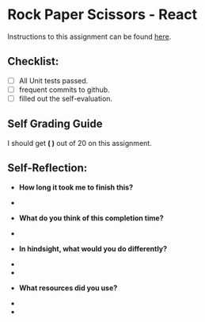 Rock Paper Scissors - React
===================================

Instructions to this assignment can be found [here](https://it3049c.github.io/assignments/rps-in-react/).

## Checklist:
- [ ] All Unit tests passed.
- [ ] frequent commits to github.
- [ ] filled out the self-evaluation.

## Self Grading Guide
<!--- Update the following line with your self-grade --->
<!--- Check the Rubric on Canvas for a guideline --->

I should get **( )** out of 20 on this assignment.

## Self-Reflection:
- **How long it took me to finish this?**
<!-- Answer below this line -->
-

- **What do you think of this completion time?**
<!-- Answer below this line -->
- 

- **In hindsight, what would you do differently?**
- <!-- Answer below this line -->
- 

- **What resources did you use?**
- <!-- Answer below this line -->
- 